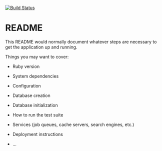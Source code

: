 [![Build Status](https://circleci.com/gh/AleBL/nobe-test.svg?style=svg)](https://app.circleci.com/pipelines/github/AleBL/nobe-test)

# README

This README would normally document whatever steps are necessary to get the
application up and running.

Things you may want to cover:

* Ruby version

* System dependencies

* Configuration

* Database creation

* Database initialization

* How to run the test suite

* Services (job queues, cache servers, search engines, etc.)

* Deployment instructions

* ...
